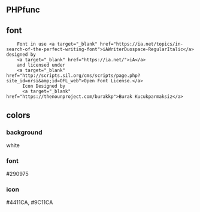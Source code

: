 ## PHPfunc

## font
        Font in use <a target="_blank" href="https://ia.net/topics/in-search-of-the-perfect-writing-font">iAWriterDuospace-RegularItalic</a> designed by
        <a target="_blank" href="https://ia.net/">iA</a>
        and licensed under
        <a target="_blank" href="http://scripts.sil.org/cms/scripts/page.php?site_id=nrsi&amp;id=OFL_web">Open Font License.</a>
          Icon Designed by
          <a target="_blank" href="https://thenounproject.com/burakkp">Burak Kucukparmaksiz</a>
          
## colors

### background
white

### font
#290975

### icon
#4411CA, #9C11CA
